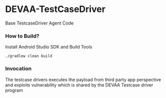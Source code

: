 # DEVAA-TestCaseDriver

Base TestcaseDriver Agent Code



### How to Build?

Install Android Studio SDK and Build Tools

```
./gradlew clean build
```

### Invocation

The testcase drivers executes the payload from third party app perspective and exploits vulnerability which is shared by the DEVAA Testcase driver program

